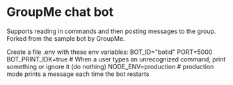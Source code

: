 # GroupMe chat bot

Supports reading in commands and then posting messages to the group. Forked from the sample bot by GroupMe.

Create a file .env with these env variables:
BOT_ID="botid"
PORT=5000
BOT_PRINT_IDK=true # When a user types an unrecognized command, print something or ignore it (do nothing)
NODE_ENV=production # production mode prints a message each time the bot restarts
